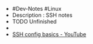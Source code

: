 - #Dev-Notes #Linux
- Description : SSH notes
- TODO Unfinished
-
- [SSH config basics - YouTube](https://www.youtube.com/watch?v=gZx9yCbQg50&list=PLfU9XN7w4tFzXhl94ryX8zT06NNI-MJbg&index=2&ab_channel=TheModernCoder)